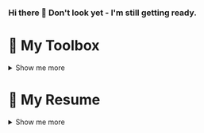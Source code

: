 ### Hi there 👋 Don't look yet - I'm still getting ready. 

# :toolbox: My Toolbox
<details><summary>Show me more</summary>
<div align="left">

  ### **LANGUAGES** :australia:
  <img src="https://img.shields.io/badge/HTML5-E34F26?logo=html5&logoColor=white" />
  <img src="https://img.shields.io/badge/CSS3-1572B6?logo=css3&logoColor=white" />
  <img src="https://img.shields.io/badge/JavaScript-323330?logo=javascript&logoColor=F7DF1E" />
  <img src="https://img.shields.io/badge/Ruby-CC342D?logo=ruby&logoColor=white" />
<br/>

  ### **FRAMEWORKS** :framed_picture:
  #### :yellow_heart: JavaScript
  <img src="https://img.shields.io/badge/MongoDB-4EA94B?logo=mongodb&logoColor=white" />
  <img src="https://img.shields.io/badge/Express.js-000000?logo=express&logoColor=white" />
  <img src="https://img.shields.io/badge/React-20232A?logo=react&logoColor=61DAFB" />
  <img src="https://img.shields.io/badge/Node.js-43853D?logo=node.js&logoColor=white" />
  <img src="https://img.shields.io/badge/Redux-593D88?logo=redux&logoColor=white" />
  <img src="https://img.shields.io/badge/jQuery-0769AD?logo=jquery&logoColor=white" />
  <img src="https://img.shields.io/badge/GraphQl-E10098?logo=graphql&logoColor=white" />
  <br/>

  #### :gem: Ruby 
  <img src="https://img.shields.io/badge/Ruby_on_Rails-CC0000?logo=ruby-on-rails&logoColor=white" />
  <img src="https://img.shields.io/badge/PostgreSQL-316192?logo=postgresql&logoColor=whitee" />
<br/>

  ### **TOOLS** :hammer_and_wrench:
  <img src="https://img.shields.io/badge/Git-F05032?logo=git&logoColor=white" />
  <img src="https://img.shields.io/badge/Postman-FF6C37?logo=Postman&logoColor=white" />
  <img src="https://img.shields.io/badge/Amazon_AWS-232F3E?logo=amazon-aws&logoColor=white" />
  <img src="https://img.shields.io/badge/Bootstrap-563D7C?logo=bootstrap&logoColor=white" />
  <img src="https://img.shields.io/badge/Material--UI-0081CB?logo=material-ui&logoColor=white" />
<br/>

  ### **OPERATING SYSTEMS** :floppy_disk:
  <img src="https://img.shields.io/badge/Windows-0078D6?logo=windows&logoColor=white" />
  <img src="https://img.shields.io/badge/Ubuntu-E95420?logo=ubuntu&logoColor=white" />
<br/>
</div>
</details>

# :page_with_curl: My Resume
<details><summary>Show me more</summary>

## Education

- **My actual resume**  
Link - TODO

- 📖 **Web Development**\
📆 2020 - 2021\
📍 **General Assembly** - Software Engineering Immersive

</details>
